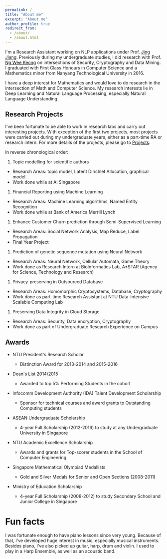 ```yaml
---
permalink: /
title: "About me"
excerpt: "About me"
author_profile: true
redirect_from: 
  - /about/
  - /about.html
---
```


I'm a Research Assistant working on NLP applications under Prof. [Jing Jiang](http://www.mysmu.edu/faculty/jingjiang/). 
Previously during my undergraduate studies, I did research with Prof. [Ng Wee Keong](http://www.ntu.edu.sg/home/awkng/) on intersections of 
Security, Cryptography and Data Mining. 
I graduated with First Class Honours in Computer Science and a Mathematics minor from Nanyang Technological University in 2016. 
<!-- After graduation, I spent 1.5 years as a software engineer in an investment bank, building ETL data pipeline systems, 
while heading a Machine Learning interest group.  -->

I have a deep interest for Mathematics and would love to do research in the intersection of Math and Computer Science.
My research interests lie in Deep Learning and Natural Language Processing, especially Natural Language Understanding. 

Research Projects
-------------------

I've been fortunate to be able to work in research labs and carry out interesting projects. 
With exception of the first two projects, most projects were carried out during my undergraduate years,
either as a part-time RA or research intern. For more details of the projects, please go to [Projects](https://tramanh06.github.io/projects/).

In reverse chronological order:

1. Topic modelling for scientific authors
  * Research Areas: topic model, Latent Dirichlet Allocation, graphical model
  * Work done while at AI Singapore

1. Financial Reporting using Machine Learning
  * Research Areas: Machine Learning algorithms, Named Entity Recognition
  * Work done while at Bank of America Merrill Lynch

1. Enhance Customer Churn prediction through Semi-Supervised Learning
  * Research Areas: Social Network Analysis, Map Reduce, Label Propagation
  * Final Year Project 

1. Prediction of genetic sequence mutation using Neural Network
  * Research Areas: Neural Network, Cellular Automata, Game Theory
  * Work done as Research Intern at BioInformatics Lab, A\*STAR (Agency for Science, Technology and Research)

1. Privacy-preserving in Outsourced Database
  * Research Areas: Homomorphic Cryptosystems, Database, Cryptography
  * Work done as part-time Research Assistant at NTU Data-Intensive Scalable Computing Lab

1. Preserving Data Integrity in Cloud Storage
  * Research Areas: Security, Data encryption, Cryptography
  * Work done as part of Undergraduate Research Experience on Campus


Awards
------
* NTU President's Research Scholar
  * Distinction Award for 2013-2014 and 2015-2016

* Dean's List 2014/2015
  * Awarded to top 5% Performing Students in the cohort

* Infocomm Development Authority (IDA) Talent Development Scholarship
  * Sponsor for technical courses and award grants to Outstanding Computing students

* ASEAN Undergraduate Scholarship
  * 4-year Full Scholarship (2012-2016) to study at any Undergraduate University in Singapore

* NTU Academic Excellence Scholarship
  * Awards and grants for Top-scorer students in the School of Computer Engineering

* Singapore Mathematical Olympiad Medallists
  * Gold and Silver Medals for Senior and Open Sections (2008-2011)

* Ministry of Education Scholarship
  * 4-year Full Scholarship (2008-2012) to study Secondary School and Junior College in Singapore


Fun facts
=======
I was fortunate enough to have piano lessons since very young. Because of that, I've developed huge interest in 
music, especially musical instruments. Besides piano, I've also picked up guitar, harp, drum and violin. 
I used to play in a Harp Ensemble, as well as an acoustic band. 







<!-- A data-driven personal website
======
Like many other Jekyll-based GitHub Pages templates, academicpages makes you separate the website's content from its form. The content & metadata of your website are in structured markdown files, while various other files constitute the theme, specifying how to transform that content & metadata into HTML pages. You keep these various markdown (.md), YAML (.yml), HTML, and CSS files in a public GitHub repository. Each time you commit and push an update to the repository, the [GitHub pages](https://pages.github.com/) service creates static HTML pages based on these files, which are hosted on GitHub's servers free of charge.

Getting started
------
1. Register a GitHub account if you don't have one and confirm your e-mail (required!)
1. Fork [this repository](https://github.com/academicpages/academicpages.github.io) by clicking the "fork" button in the top right. 
1. Go to the repository's settings (rightmost item in the tabs that start with "Code", should be below "Unwatch"). Rename the repository "[your GitHub username].github.io", which will also be your website's URL.
1. Set site-wide configuration and create content & metadata (see below -- also see [this set of diffs](http://archive.is/3TPas) showing what files were changed to set up [an example site](https://getorg-testacct.github.io) for a user with the username "getorg-testacct")
1. Upload any files (like PDFs, .zip files, etc.) to the files/ directory. They will appear at https://[your GitHub username].github.io/files/example.pdf.  
1. Check status by going to the repository settings, in the "GitHub pages" section
 -->